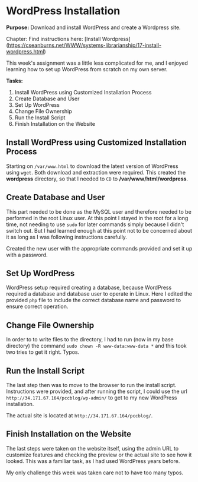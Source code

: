 # WordPress Installation

**Purpose:** Download and install WordPress and create a Wordpress site.

Chapter: Find instructions here: [Install Wordpress] (https://cseanburns.net/WWW/systems-librarianship/17-install-wordpress.html)  

This week's assignment was a little less complicated for me, and I enjoyed learning how to set up WordPress from scratch on my own server.    

**Tasks:**  
1. Install WordPress using Customized Installation Process   
2. Create Database and User  
3. Set Up WordPress  
4. Change File Ownership  
5. Run the Install Script  
6. Finish Installation on the Website  

## Install WordPress using Customized Installation Process   

Starting on `/var/www.html` to download the latest version of WordPress using `wget`. Both download and extraction were required. This created the **wordpress** directory, so that I needed to `CD` to **/var/www/html/wordpress**.  

## Create Database and User  
This part needed to be done as the MySQL user and therefore needed to be performed in the root Linux user. At this point I stayed in the root for a long time, not needing to use `sudo` for later commands simply because I didn't switch out. But I had learned enough at this point not to be concerned about it as long as I was following instructions carefully.  

Created the new user with the appropriate commands provided and set it up with a password.  

## Set Up WordPress  

WordPress setup required creating a database, because WordPress required a database and database user to operate in Linux. Here I edited the provided `php` file to include the correct database name and password to ensure correct operation.  

## Change File Ownership  

In order to to write files to the directory, I had to run (now in my base directory) the command `sudo chown -R www-data:www-data *` and this took two tries to get it right. Typos.  

## Run the Install Script 

The last step then was to move to the browser to run the install script. Instructions were provided, and after running the script, I could use the url `http://34.171.67.164/pccblog/wp-admin/` to get to my new WordPress installation.  

The actual site is located at `http://34.171.67.164/pccblog/`.  

##  Finish Installation on the Website 

The last steps were taken on the website itself, using the admin URL to customize features and checking the preview or the actual site to see how it looked. This was a familiar task, as I had used WordPress years before.  

My only challenge this week was taken care not to have too many typos.  
 

